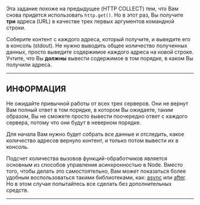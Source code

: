 Эта задание похоже на предыдущее (HTTP COLLECT) тем, что Вам снова придется использовать `http.get()`. Но в этот раз, Вы получите **три** адреса (URL) в качестве трех первых аргументов командной строки.

Соберите контент с каждого адреса, который получите, и выведите его в консоль (stdout). Не нужно выводить общее количество полученных данных, просто выведите содержимое каждого адреса на новой строке. Учтите, что Вы **должны** вывести содержимое в том порядке, в каком Вы получили адреса.


----------------------------------------------------------------------
## ИНФОРМАЦИЯ

Не ожидайте привычной работы от всех трех серверов. Они не вернут Вам полный ответ в том порядке, в котором Вы ожидаете, таким образом, Вы не сможете просто вывести поочередно ответ с каждого сервера, потому что они будут в неверном порядке.

Для начала Вам нужно будет собрать все данные и отследить, какое количество адресов вернуло контент, и только потом вывести их в консоль.

Подсчет количества вызовов функций-обработчиков является основным из способов управления асинхронностью в Node. Вместо того, чтобы делать это самостоятельно, Вам может показаться более удобным воспользоваться такими библиотеками, как: [async](http://npm.im/async) или [after](http://npm.im/after). Но в этом случае попытайтесь все сделать без дополнительных средств.

----------------------------------------------------------------------
